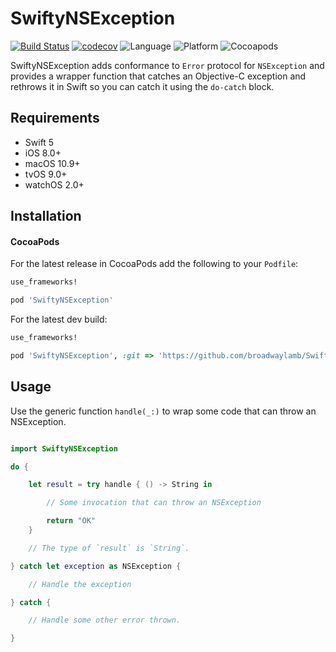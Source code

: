 # SwiftyNSException

[![Build Status](https://travis-ci.org/broadwaylamb/SwiftyNSException.svg?branch=master)](https://travis-ci.org/broadwaylamb/SwiftyNSException)
[![codecov](https://codecov.io/gh/broadwaylamb/SwiftyNSException/branch/master/graph/badge.svg)](https://codecov.io/gh/broadwaylamb/SwiftyNSException)
![Language](https://img.shields.io/badge/Swift-5.0-orange.svg)
![Platform](https://img.shields.io/cocoapods/p/SwiftyNSException.svg?style=flat)
![Cocoapods](https://img.shields.io/cocoapods/v/SwiftyNSException.svg?style=flat)

SwiftyNSException adds conformance to `Error` protocol for `NSException` and provides a wrapper function that
catches an Objective-C exception and rethrows it in Swift so you can catch it using the `do-catch` block.

## Requirements

* Swift 5
* iOS 8.0+
* macOS 10.9+
* tvOS 9.0+
* watchOS 2.0+

## Installation

#### CocoaPods

For the latest release in CocoaPods add the following to your `Podfile`:

```ruby
use_frameworks!

pod 'SwiftyNSException'
```

For the latest dev build:

```ruby
use_frameworks!

pod 'SwiftyNSException', :git => 'https://github.com/broadwaylamb/SwiftyNSException.git', :branch => 'master'
```

## Usage

Use the generic function `handle(_:)` to wrap some code that can throw an NSException.

```swift

import SwiftyNSException

do {

    let result = try handle { () -> String in

        // Some invocation that can throw an NSException

        return "OK"
    }

    // The type of `result` is `String`.

} catch let exception as NSException {

    // Handle the exception

} catch {

    // Handle some other error thrown.

}
```
